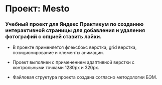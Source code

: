 # Проект: Mesto
### Учебный проект для Яндекс Практикум по созданию интерактивной страницы для добавления и удаления фотографий с опцией ставить лайки.

* В проекте применяется флексбокс верстка, grid верстка, позиционирование и элементы анимации.  

* Проект выполнен с применением адаптивной верстки с контрольными точками 1280px и 320px.  

* Файловая структура проекта создана согласно методологии БЭМ.